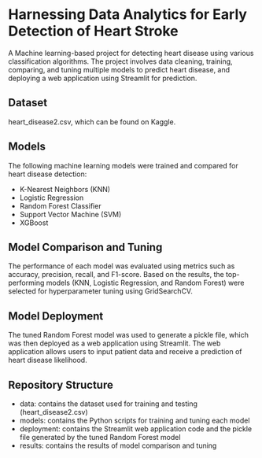 # Harnessing Data Analytics for Early Detection of Heart Stroke
A Machine learning-based project for detecting heart disease using various classification algorithms. The project involves data cleaning, training, comparing, and tuning multiple models to predict heart disease, and deploying a web application using Streamlit for prediction.

## Dataset
heart_disease2.csv, which can be found on Kaggle.

## Models
The following machine learning models were trained and compared for heart disease detection:

* K-Nearest Neighbors (KNN)
* Logistic Regression
* Random Forest Classifier
* Support Vector Machine (SVM)
* XGBoost

## Model Comparison and Tuning
The performance of each model was evaluated using metrics such as accuracy, precision, recall, and F1-score. Based on the results, the top-performing models (KNN, Logistic Regression, and Random Forest) were selected for hyperparameter tuning using GridSearchCV.

## Model Deployment
The tuned Random Forest model was used to generate a pickle file, which was then deployed as a web application using Streamlit. The web application allows users to input patient data and receive a prediction of heart disease likelihood.

## Repository Structure
* data: contains the dataset used for training and testing (heart_disease2.csv)
* models: contains the Python scripts for training and tuning each model
* deployment: contains the Streamlit web application code and the pickle file generated by the tuned Random Forest model
* results: contains the results of model comparison and tuning
